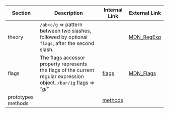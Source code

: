 |Section|Description|Internal Link | External Link|
|------------|------------|------------|------------|
|theory |`/ab+c/g` => pattern between two slashes, followed by optional `flags`, after the second slash. ||[MDN_RegExp](https://developer.mozilla.org/en-US/docs/Web/JavaScript/Reference/Global_Objects/RegExp) |
|flags | The flags accessor property represents the flags of the current regular expression object. `/bar/ig`.flags => *"gi"* |[flags](flags.md)| [MDN_Flags](https://developer.mozilla.org/en-US/docs/Web/JavaScript/Reference/Global_Objects/RegExp/flags)|
|prototypes methods || [methods](JS%20and%20TS/To%20ORDER/RegExp/prototype/methods/index.md)| |






